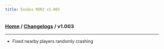 ```yaml
---
title: Exodus RDR2 v1.003
---
```

### [Home](../../index.md) / [Changelogs](../Changelogs.md) / v1.003
---
- Fixed nearby players randomly crashing
